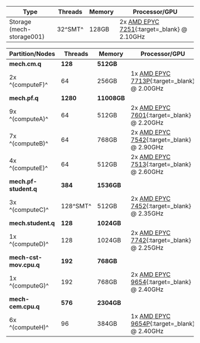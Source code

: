 | Type                      | Threads | Memory | Processor/GPU                                                                                   |
|---------------------------|---------|--------|-------------------------------------------------------------------------------------------------|
| Storage (mech-storage001) | 32^SMT^ | 128GB  | 2x [AMD EPYC 7251](https://www.amd.com/en/products/cpu/amd-epyc-7251){:target=_blank} @ 2.10GHz |

| Partition/Nodes        | Threads  | Memory      | Processor/GPU                                                                                                                                                 |
|------------------------|----------|-------------|---------------------------------------------------------------------------------------------------------------------------------------------------------------|
| **mech.cm.q**          | **128**  | **512GB**   |                                                                                                                                                               |
| 2x ^(computeF)^        | 64       | 256GB       | 1x [AMD EPYC 7713P](https://www.amd.com/en/products/cpu/amd-epyc-7713p){:target=_blank} @ 2.00GHz                                                             |
| **mech.pf.q**          | **1280** | **11008GB** |                                                                                                                                                               |
| 9x ^(computeA)^        | 64       | 512GB       | 2x [AMD EPYC 7601](https://www.amd.com/en/products/cpu/amd-epyc-7601){:target=_blank} @ 2.20GHz                                                               |
| 7x ^(computeB)^        | 64       | 768GB       | 2x [AMD EPYC 7542](https://www.amd.com/en/products/cpu/amd-epyc-7542){:target=_blank} @ 2.90GHz                                                               |
| 4x ^(computeE)^        | 64       | 512GB       | 2x [AMD EPYC 7513](https://www.amd.com/en/products/cpu/amd-epyc-7513){:target=_blank} @ 2.60GHz                                                               |
| **mech.pf-student.q**  | **384**  | **1536GB**  |                                                                                                                                                               |
| 3x ^(computeC)^        | 128^SMT^ | 512GB       | 2x [AMD EPYC 7452](https://www.amd.com/en/products/cpu/amd-epyc-7452){:target=_blank} @ 2.35GHz                                                               |
| **mech.student.q**     | **128**  | **1024GB**  |                                                                                                                                                               |
| 1x ^(computeD)^        | 128      | 1024GB      | 2x [AMD EPYC 7742](https://www.amd.com/en/products/cpu/amd-epyc-7742){:target=_blank} @ 2.25GHz                                                               |
| **mech-cst-mov.cpu.q** | **192**  | **768GB**   |                                                                                                                                                               |
| 1x ^(computeG)^        | 192      | 768GB       | 2x [AMD EPYC 9654](https://www.amd.com/en/products/cpu/amd-epyc-9654){:target=_blank} @ 2.40GHz                                                               |
| **mech-cem.cpu.q**     | **576**  | **2304GB**  |                                                                                                                                                               |
| 6x ^(computeH)^        | 96       | 384GB       | 1x [AMD EPYC 9654P](https://www.amd.com/en/products/processors/server/epyc/4th-generation-9004-and-8004-series/amd-epyc-9654p.html){:target=_blank} @ 2.40GHz |                                                                                               | 